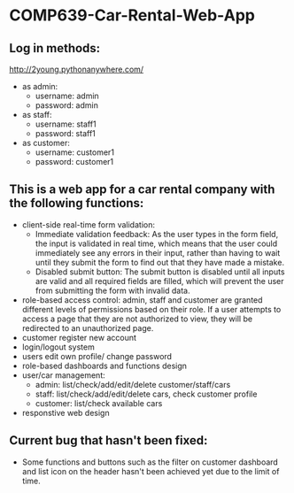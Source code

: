 # COMP639-Car-Rental-Web-App

## Log in methods:
http://2young.pythonanywhere.com/
* as admin:
  * username: admin
  * password: admin
* as staff:
  * username: staff1
  * password: staff1
* as customer:
  * username: customer1
  * password: customer1

## This is a web app for a car rental company with the following functions:
* client-side real-time form validation:
  * Immediate validation feedback: As the user types in the form field, the input is validated in real time, which means that the user could immediately see any errors in their input, rather than having to wait until they submit the form to find out that they have made a mistake.
  * Disabled submit button: The submit button is disabled until all inputs are valid and all required fields are filled, which will prevent the user from submitting the form with invalid data.
* role-based access control: admin, staff and customer are granted different levels of permissions based on their role. If a user attempts to access a page that they are not authorized to view, they will be redirected to an unauthorized page.
* customer register new account
* login/logout system
* users edit own profile/ change password
* role-based dashboards and functions design
* user/car management:
  * admin: list/check/add/edit/delete customer/staff/cars
  * staff: list/check/add/edit/delete cars, check customer profile
  * customer: list/check available cars
* responstive web design
  

## Current bug that hasn't been fixed:
* Some functions and buttons such as the filter on customer dashboard and list icon on the header hasn't been achieved yet due to the limit of time.
